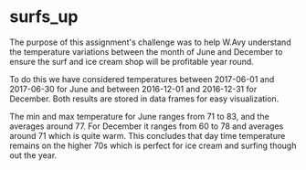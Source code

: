 # surfs_up

The purpose of this assignment's challenge was to help W.Avy understand the temperature variations between the month of June and December to ensure the surf and ice cream shop will be profitable year round. 

To do this we have considered temperatures between 2017-06-01 and 2017-06-30 for June and between 2016-12-01 and 2016-12-31 for December. Both results are stored in data frames for easy visualization.

The min and max temperature for June ranges from 71 to 83, and the averages around 77. For December it ranges from 60 to 78 and averages around 71 which is quite warm. This concludes that day time temperature remains on the higher 70s which is perfect for ice cream and surfing though out the year. 


